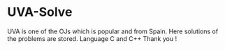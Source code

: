 # UVA-Solve
UVA is one of the OJs which is popular and from Spain. Here solutions of the problems are stored. Language C and C++
Thank you !
